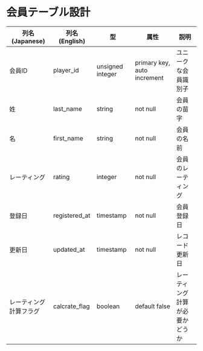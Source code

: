 # 会員テーブル設計

| 列名 (Japanese)      | 列名 (English)     | 型               | 属性                  | 説明                |
|---------------------|--------------------|------------------|-----------------------|---------------------|
| 会員ID              | player_id          | unsigned integer | primary key, auto increment | ユニークな会員識別子 |
| 姓                  | last_name          | string           | not null              | 会員の苗字          |
| 名                  | first_name         | string           | not null              | 会員の名前          |
| レーティング        | rating             | integer          | not null              | 会員のレーティング  |
| 登録日              | registered_at      | timestamp        | not null              | 会員登録日          |
| 更新日              | updated_at         | timestamp        | not null              | レコード更新日      |
| レーティング計算フラグ | calcrate_flag      | boolean          | default false         | レーティング計算が必要かどうか |
